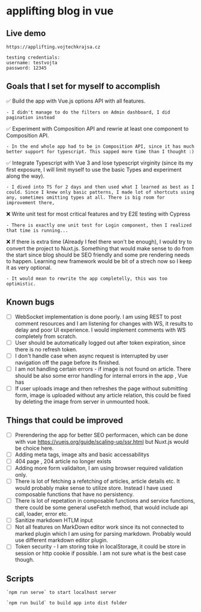 # applifting blog in vue

## Live demo

```
https://applifting.vojtechkrajsa.cz

testing credentials:
username: testvojta
password: 12345
```

## Goals that I set for myself to accomplish

✅ Build the app with Vue.js options API with all features.

    - I didn't manage to do the filters on Admin dashboard, I did pagination instead

✅ Experiment with Composition API and rewrie at least one component to Composition API.

    - In the end whole app had to be in Composition API, since it has much better support for typescript. This sapped more time than I thought :)

✅ Integrate Typescript with Vue 3 and lose typescript virginity (since its my first exposure, I will limit myself to use the basic Types and experiment along the way).

    - I dived into TS for 2 days and then used what I learned as best as I could. Since I knew only basic patterns, I made lot of shortcuts using any, sometimes omitting types at all. There is big room for improvement there,

❌ Write unit test for most critical features and try E2E testing with Cypress

    - There is exactly one unit test for Login component, then I realized that time is running...

❌ If there is extra time (Already I feel there won't be enough), I would try to convert the project to Nuxt.js. Something that would make sense to do from the start since blog should be SEO friendly and some pre rendering needs to happen. Learning new framework would be bit of a strech now so I keep it as very optional.

    - It would mean to rewrite the app completelly, this was too optimistic.

## Known bugs

- [ ] WebSocket implementation is done poorly. I am using REST to post comment resources and I am listening for changes with WS, it results to delay and poor UI experience. I would implement comments with WS completely from scratch.
- [ ] User should be automatically logged out after token expiration, since there is no refresh token.
- [ ] I don't handle case when async request is interrupted by user navigation off the page before its finished.
- [ ] I am not handling certain errors - if image is not found on article. There should be also some error handling for internal errors in the app , Vue has
- [ ] If user uploads image and then refreshes the page without submitting form, image is uploaded without any article relation, this could be fixed by deleting the image from server in unmounted hook.

## Things that could be improved

- [ ] Prerendering the app for better SEO performacen, which can be done with vue https://vuejs.org/guide/scaling-up/ssr.html but Nuxt.js would be choice here.
- [ ] Adding meta tags, image alts and basic accessabilitys
- [ ] 404 page , 204 article no longer exists
- [ ] Adding more form validaiton, I am using browser required validation only.
- [ ] There is lot of fetching a refetching of articles, article details etc. It would probably make sense to utilize store. Instead I have used composable functions that have no persistency.
- [ ] There is lot of repetation in composable functions and service functions, there could be some general useFetch method, that would include api call, loader, error etc.
- [ ] Sanitize markdown HTLM input
- [ ] Not all features on MarkDown editor work since its not connected to marked plugin which I am using for parsing markdown. Probably would use different markdown editor plugin.
- [ ] Token security - I am storing toke in localStorage, it could be store in session or http cookie if possible. I am not sure what is the best case though.

## Scripts

```
`npm run serve` to start localhost server

`npm run build` to build app into dist folder

```
